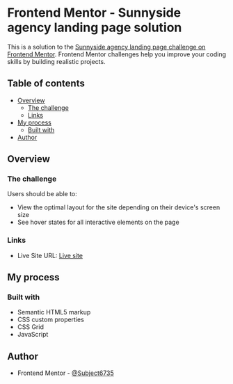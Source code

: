 # Frontend Mentor - Sunnyside agency landing page solution

This is a solution to the [Sunnyside agency landing page challenge on Frontend Mentor](https://www.frontendmentor.io/challenges/sunnyside-agency-landing-page-7yVs3B6ef). Frontend Mentor challenges help you improve your coding skills by building realistic projects.

## Table of contents

- [Overview](#overview)
  - [The challenge](#the-challenge)
  - [Links](#links)
- [My process](#my-process)
  - [Built with](#built-with)
- [Author](#author)

## Overview

### The challenge

Users should be able to:

- View the optimal layout for the site depending on their device's screen size
- See hover states for all interactive elements on the page

### Links

- Live Site URL: [Live site](https://subject6735.github.io/sunnyside-agency-landing-page/)

## My process

### Built with

- Semantic HTML5 markup
- CSS custom properties
- CSS Grid
- JavaScript

## Author

- Frontend Mentor - [@Subject6735](https://www.frontendmentor.io/profile/Subject6735)

